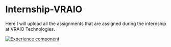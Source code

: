 # Internship-VRAIO
Here I will upload all the assignments that are assigned during the internship at VRAIO Technologies.

[![Experience component](https://readme-components.vercel.app/api?component=experience&company=vraio)](https://github.com/harish-sethuraman/readme-components)

